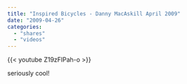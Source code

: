 ```yaml
---
title: "Inspired Bicycles - Danny MacAskill April 2009"
date: "2009-04-26"
categories:
  - "shares"
  - "videos"
---
```


{{< youtube Z19zFlPah-o >}}

seriously cool!

